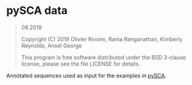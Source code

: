 # pySCA data

> 09.2019
>
> Copyright (C) 2019 Olivier Rivoire, Rama Ranganathan, Kimberly Reynolds,
> Ansel George
>
> This program is free software distributed under the BSD 3-clause license,
> please see the file LICENSE for details.

Annotated sequences used as input for the examples in
[pySCA](https://github.com/ranganathanlab/pySCA/).
